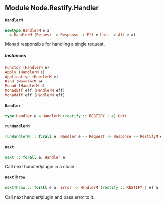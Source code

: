 ## Module Node.Restify.Handler

#### `HandlerM`

``` purescript
newtype HandlerM e a
  = HandlerM (Request -> Response -> Eff e Unit -> Aff e a)
```

Monad responsible for handling a single request.

##### Instances
``` purescript
Functor (HandlerM e)
Apply (HandlerM e)
Applicative (HandlerM e)
Bind (HandlerM e)
Monad (HandlerM e)
MonadEff eff (HandlerM eff)
MonadAff eff (HandlerM eff)
```

#### `Handler`

``` purescript
type Handler e = HandlerM (restify :: RESTIFY | e) Unit
```

#### `runHandlerM`

``` purescript
runHandlerM :: forall e. Handler e -> Request -> Response -> RestifyM e Unit -> RestifyM e Unit
```

#### `next`

``` purescript
next :: forall e. Handler e
```

Call next handler/plugin in a chain.

#### `nextThrow`

``` purescript
nextThrow :: forall e a. Error -> HandlerM (restify :: RESTIFY | e) a
```

Call next handler/plugin and pass error to it.


